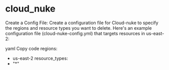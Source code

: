 # cloud_nuke
Create a Config File: Create a configuration file for Cloud-nuke to specify the regions and resource types you want to delete. Here's an example configuration file (cloud-nuke-config.yml) that targets resources in us-east-2:

yaml
Copy code
regions:
  - us-east-2
resource_types:
  - "*"
